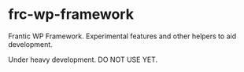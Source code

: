 # frc-wp-framework
Frantic WP Framework. Experimental features and other helpers to aid development.

Under heavy development. DO NOT USE YET.
